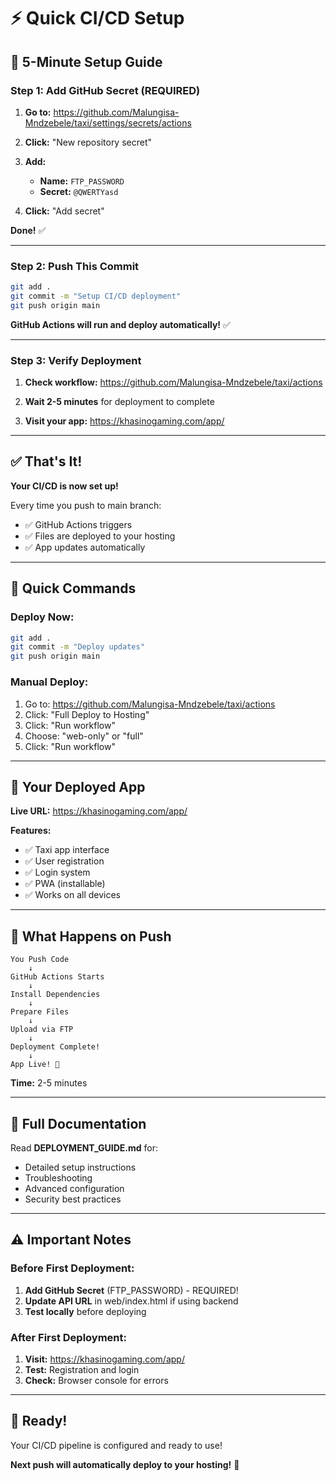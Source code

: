 # ⚡ Quick CI/CD Setup

## 🚀 5-Minute Setup Guide

### Step 1: Add GitHub Secret (REQUIRED)

1. **Go to:** https://github.com/Malungisa-Mndzebele/taxi/settings/secrets/actions

2. **Click:** "New repository secret"

3. **Add:**
   - **Name:** `FTP_PASSWORD`
   - **Secret:** `@QWERTYasd`

4. **Click:** "Add secret"

**Done!** ✅

---

### Step 2: Push This Commit

```bash
git add .
git commit -m "Setup CI/CD deployment"
git push origin main
```

**GitHub Actions will run and deploy automatically!** ✅

---

### Step 3: Verify Deployment

1. **Check workflow:** https://github.com/Malungisa-Mndzebele/taxi/actions

2. **Wait 2-5 minutes** for deployment to complete

3. **Visit your app:** https://khasinogaming.com/app/

---

## ✅ That's It!

**Your CI/CD is now set up!**

Every time you push to main branch:
- ✅ GitHub Actions triggers
- ✅ Files are deployed to your hosting
- ✅ App updates automatically

---

## 🎯 Quick Commands

### Deploy Now:
```bash
git add .
git commit -m "Deploy updates"
git push origin main
```

### Manual Deploy:
1. Go to: https://github.com/Malungisa-Mndzebele/taxi/actions
2. Click: "Full Deploy to Hosting"
3. Click: "Run workflow"
4. Choose: "web-only" or "full"
5. Click: "Run workflow"

---

## 📱 Your Deployed App

**Live URL:** https://khasinogaming.com/app/

**Features:**
- ✅ Taxi app interface
- ✅ User registration
- ✅ Login system
- ✅ PWA (installable)
- ✅ Works on all devices

---

## 🔄 What Happens on Push

```
You Push Code
    ↓
GitHub Actions Starts
    ↓
Install Dependencies
    ↓
Prepare Files
    ↓
Upload via FTP
    ↓
Deployment Complete!
    ↓
App Live! 🎉
```

**Time:** 2-5 minutes

---

## 📖 Full Documentation

Read **DEPLOYMENT_GUIDE.md** for:
- Detailed setup instructions
- Troubleshooting
- Advanced configuration
- Security best practices

---

## ⚠️ Important Notes

### Before First Deployment:

1. **Add GitHub Secret** (FTP_PASSWORD) - REQUIRED!
2. **Update API URL** in web/index.html if using backend
3. **Test locally** before deploying

### After First Deployment:

1. **Visit:** https://khasinogaming.com/app/
2. **Test:** Registration and login
3. **Check:** Browser console for errors

---

## 🎉 Ready!

Your CI/CD pipeline is configured and ready to use!

**Next push will automatically deploy to your hosting!** 🚀

